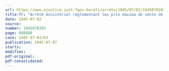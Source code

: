 ```yaml
---
url: https://www.ejustice.just.fgov.be/eli/arrete/1945/07/02/1945070203/justel
title-fr: "Arrêté ministériel réglementant les prix maxima de vente de certaines marchandises destinées à l'alimentation du bétail (abrogé par AM 26-12-1945, art. 6)"
date: 1945-07-02
source:
number: 1945070203
page: 888888
case: 1945-07-02/03
publication: 1945-07-07
starts:
modifies:
pdf-original:
pdf-consolidated:
---
```


